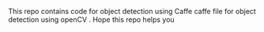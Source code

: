 This repo contains code for object detection using Caffe
caffe file for object detection using openCV
. Hope this repo helps you
